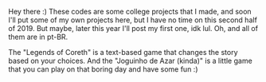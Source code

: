 Hey there :)
These codes are some college projects that I made, and soon I'll put some of my own projects here, but I have no time on this second half of 2019.
But maybe, later this year I'll post my first one, idk lul.
Oh, and all of them are in pt-BR.

The "Legends of Coreth" is a text-based game that changes the story based on your choices.
And the "Joguinho de Azar (kinda)" is a little game that you can play on that boring day and have some fun :)

